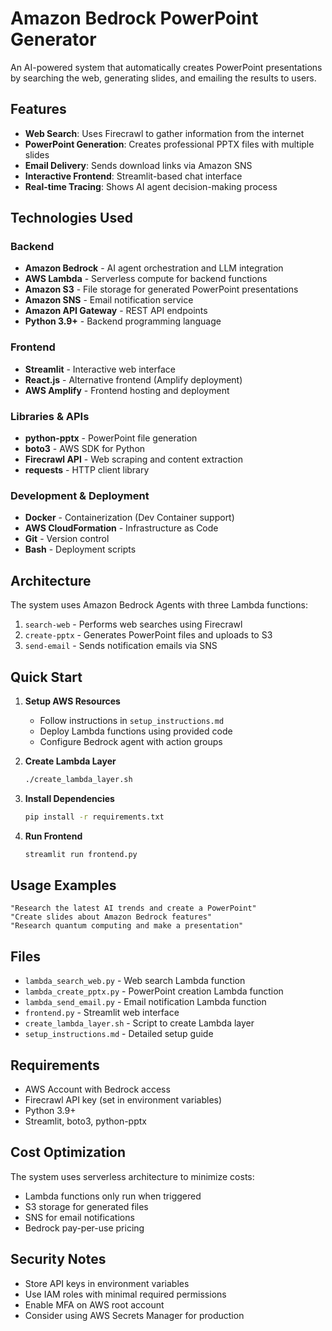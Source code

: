 # Amazon Bedrock PowerPoint Generator

An AI-powered system that automatically creates PowerPoint presentations by searching the web, generating slides, and emailing the results to users.

## Features

- **Web Search**: Uses Firecrawl to gather information from the internet
- **PowerPoint Generation**: Creates professional PPTX files with multiple slides
- **Email Delivery**: Sends download links via Amazon SNS
- **Interactive Frontend**: Streamlit-based chat interface
- **Real-time Tracing**: Shows AI agent decision-making process

## Technologies Used

### Backend
- **Amazon Bedrock** - AI agent orchestration and LLM integration
- **AWS Lambda** - Serverless compute for backend functions
- **Amazon S3** - File storage for generated PowerPoint presentations
- **Amazon SNS** - Email notification service
- **Amazon API Gateway** - REST API endpoints
- **Python 3.9+** - Backend programming language

### Frontend
- **Streamlit** - Interactive web interface
- **React.js** - Alternative frontend (Amplify deployment)
- **AWS Amplify** - Frontend hosting and deployment

### Libraries & APIs
- **python-pptx** - PowerPoint file generation
- **boto3** - AWS SDK for Python
- **Firecrawl API** - Web scraping and content extraction
- **requests** - HTTP client library

### Development & Deployment
- **Docker** - Containerization (Dev Container support)
- **AWS CloudFormation** - Infrastructure as Code
- **Git** - Version control
- **Bash** - Deployment scripts

## Architecture

The system uses Amazon Bedrock Agents with three Lambda functions:
1. `search-web` - Performs web searches using Firecrawl
2. `create-pptx` - Generates PowerPoint files and uploads to S3
3. `send-email` - Sends notification emails via SNS

## Quick Start

1. **Setup AWS Resources**
   - Follow instructions in `setup_instructions.md`
   - Deploy Lambda functions using provided code
   - Configure Bedrock agent with action groups

2. **Create Lambda Layer**
   ```bash
   ./create_lambda_layer.sh
   ```

3. **Install Dependencies**
   ```bash
   pip install -r requirements.txt
   ```

4. **Run Frontend**
   ```bash
   streamlit run frontend.py
   ```

## Usage Examples

```
"Research the latest AI trends and create a PowerPoint"
"Create slides about Amazon Bedrock features"
"Research quantum computing and make a presentation"
```

## Files

- `lambda_search_web.py` - Web search Lambda function
- `lambda_create_pptx.py` - PowerPoint creation Lambda function  
- `lambda_send_email.py` - Email notification Lambda function
- `frontend.py` - Streamlit web interface
- `create_lambda_layer.sh` - Script to create Lambda layer
- `setup_instructions.md` - Detailed setup guide

## Requirements

- AWS Account with Bedrock access
- Firecrawl API key (set in environment variables)
- Python 3.9+
- Streamlit, boto3, python-pptx

## Cost Optimization

The system uses serverless architecture to minimize costs:
- Lambda functions only run when triggered
- S3 storage for generated files
- SNS for email notifications
- Bedrock pay-per-use pricing

## Security Notes

- Store API keys in environment variables
- Use IAM roles with minimal required permissions
- Enable MFA on AWS root account
- Consider using AWS Secrets Manager for production